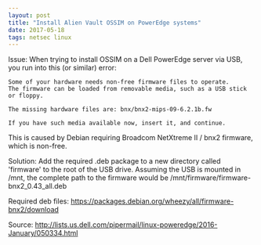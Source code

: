 ```yaml
---
layout: post
title: "Install Alien Vault OSSIM on PowerEdge systems"
date: 2017-05-18
tags: netsec linux
---
```

Issue: When trying to install OSSIM on a Dell PowerEdge server via USB, you run into this (or similar) error:

    Some of your hardware needs non-free firmware files to operate. 
    The firmware can be loaded from removable media, such as a USB stick or floppy.
    
    The missing hardware files are: bnx/bnx2-mips-09-6.2.1b.fw  
    
    If you have such media available now, insert it, and continue.

This is caused by Debian requiring Broadcom NetXtreme II / bnx2 firmware, which is non-free.

Solution: Add the required .deb package to a new directory called 'firmware' to the root of the USB drive. Assuming the USB is mounted in /mnt, the complete path to the firmware would be /mnt/firmware/firmware-bnx2_0.43_all.deb

Required deb files: <https://packages.debian.org/wheezy/all/firmware-bnx2/download>

Source: <http://lists.us.dell.com/pipermail/linux-poweredge/2016-January/050334.html>
